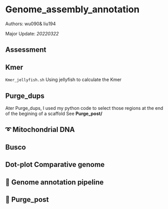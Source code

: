 # Genome_assembly_annotation

Authors: wu090& liu194

Major Update: *20220322*

## Assessment

## Kmer
`Kmer_jellyfish.sh` Using jellyfish to calculate the Kmer

## Purge_dups

Ater Purge_dups, I used my python code to select those regions at the end of the begining of a scaffold
See **Purge_post/**

## :curly_loop: Mitochondrial DNA

## Busco

## Dot-plot Comparative genome

## :trumpet: Genome annotation pipeline

## :guitar: Purge_post
